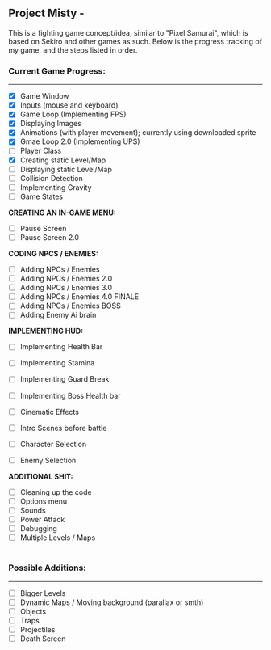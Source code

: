 ## Project Misty -
This is a fighting game concept/idea, similar to "Pixel Samurai", which is based on Sekiro and other games as such.
Below is the progress tracking of my game, and the steps listed in order. 

### **Current Game Progress:**
________________________________________________________________
- [X] Game Window
- [X] Inputs (mouse and keyboard)
- [X] Game Loop (Implementing FPS)
- [X] Displaying Images
- [X] Animations (with player movement); currently using downloaded sprite
- [X] Gmae Loop 2.0 (Implementing UPS)
- [ ] Player Class
- [X] Creating static Level/Map
- [ ] Displaying static Level/Map
- [ ] Collision Detection
- [ ] Implementing Gravity
- [ ] Game States

**CREATING AN IN-GAME MENU:**
- [ ] Pause Screen
- [ ] Pause Screen 2.0

**CODING NPCS / ENEMIES:**
- [ ] Adding NPCs / Enemies
- [ ] Adding NPCs / Enemies 2.0
- [ ] Adding NPCs / Enemies 3.0
- [ ] Adding NPCs / Enemies 4.0 FINALE
- [ ] Adding NPCs / Enemies BOSS
- [ ] Adding Enemy Ai brain

**IMPLEMENTING HUD:**
- [ ] Implementing Health Bar
- [ ] Implementing Stamina
- [ ] Implementing Guard Break
- [ ] Implementing Boss Health bar

- [ ] Cinematic Effects
- [ ] Intro Scenes before battle
- [ ] Character Selection
- [ ] Enemy Selection

**ADDITIONAL SHIT:**
- [ ] Cleaning up the code
- [ ] Options menu
- [ ] Sounds
- [ ] Power Attack
- [ ] Debugging
- [ ] Multiple Levels / Maps
<br></br>
### **Possible Additions:**
________________________________________________________________
- [ ] Bigger Levels
- [ ] Dynamic Maps / Moving background (parallax or smth)
- [ ] Objects
- [ ] Traps
- [ ] Projectiles
- [ ] Death Screen

